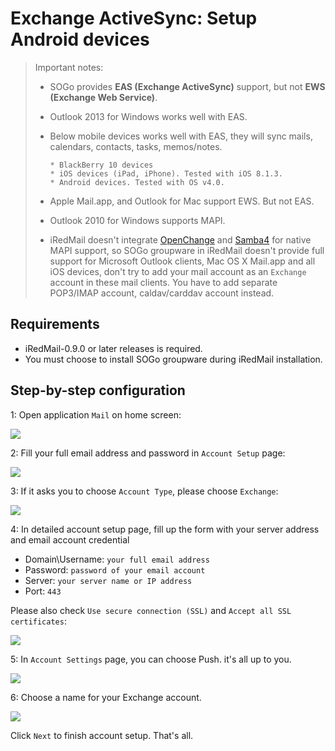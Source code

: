 # Exchange ActiveSync: Setup Android devices

> Important notes:
>
> * SOGo provides __EAS (Exchange ActiveSync)__ support, but not __EWS
>   (Exchange Web Service)__.
>
> * Outlook 2013 for Windows works well with EAS.
>
> * Below mobile devices works well with EAS, they will sync mails, calendars,
>   contacts, tasks, memos/notes.
>
>       * BlackBerry 10 devices
>       * iOS devices (iPad, iPhone). Tested with iOS 8.1.3.
>       * Android devices. Tested with OS v4.0.
>
> * Apple Mail.app, and Outlook for Mac support EWS. But not EAS.
> * Outlook 2010 for Windows supports MAPI.
> * iRedMail doesn't integrate [OpenChange](http://www.openchange.org) and
>   [Samba4](http://www.samba.org) for native MAPI support, so SOGo groupware
>   in iRedMail doesn't provide full support for Microsoft Outlook clients,
>   Mac OS X Mail.app and all iOS devices, don't try to add your mail account
>   as an `Exchange` account in these mail clients. You have to add separate
>   POP3/IMAP account, caldav/carddav account instead.

## Requirements

* iRedMail-0.9.0 or later releases is required.
* You must choose to install SOGo groupware during iRedMail installation.

## Step-by-step configuration

1: Open application `Mail` on home screen:

![](./images/sogo/android.mail.png)

2: Fill your full email address and password in `Account Setup` page:

![](./images/sogo/android.account.setup.png)

3: If it asks you to choose `Account Type`, please choose `Exchange`:

![](./images/sogo/android.account.type.png)

4: In detailed account setup page, fill up the form with your server address
   and email account credential

* Domain\Username: `your full email address`
* Password: `password of your email account`
* Server: `your server name or IP address`
* Port: `443`

Please also check `Use secure connection (SSL)` and `Accept all SSL certificates`:

![](./images/sogo/android.account.details.png)

5: In `Account Settings` page, you can choose Push. it's all up to you.

![](./images/sogo/android.account.settings.png)

6: Choose a name for your Exchange account.

![](./images/sogo/android.account.name.png)

Click `Next` to finish account setup. That's all.
